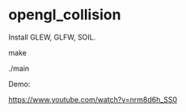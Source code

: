 # opengl_collision

Install GLEW, GLFW, SOIL.

make

./main

Demo: 

https://www.youtube.com/watch?v=nrm8d6h_SS0
